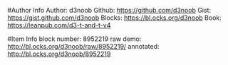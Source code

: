 #Author Info
Author: d3noob
Github: https://github.com/d3noob
Gist: https://gist.github.com/d3noob
Blocks: https://bl.ocks.org/d3noob
Book: https://leanpub.com/d3-t-and-t-v4

#Item Info
block number: 8952219
raw demo: http://bl.ocks.org/d3noob/raw/8952219/
annotated: http://bl.ocks.org/d3noob/8952219
